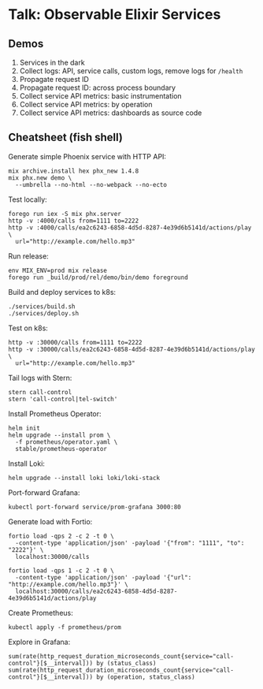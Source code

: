 Talk: Observable Elixir Services
================================

## Demos

1. Services in the dark
2. Collect logs: API, service calls, custom logs, remove logs for `/health`
3. Propagate request ID
4. Propagate request ID: across process boundary
5. Collect service API metrics: basic instrumentation
6. Collect service API metrics: by operation
7. Collect service API metrics: dashboards as source code

## Cheatsheet (fish shell)

Generate simple Phoenix service with HTTP API:

```
mix archive.install hex phx_new 1.4.8
mix phx.new demo \
  --umbrella --no-html --no-webpack --no-ecto
```

Test locally:
```
forego run iex -S mix phx.server
http -v :4000/calls from=1111 to=2222
http -v :4000/calls/ea2c6243-6858-4d5d-8287-4e39d6b5141d/actions/play \
  url="http://example.com/hello.mp3"
```

Run release: 
```
env MIX_ENV=prod mix release
forego run _build/prod/rel/demo/bin/demo foreground
```

Build and deploy services to k8s:
```
./services/build.sh
./services/deploy.sh
```

Test on k8s:
```
http -v :30000/calls from=1111 to=2222
http -v :30000/calls/ea2c6243-6858-4d5d-8287-4e39d6b5141d/actions/play \
  url="http://example.com/hello.mp3"
```

Tail logs with Stern:
```
stern call-control
stern 'call-control|tel-switch'
```

Install Prometheus Operator:
```
helm init
helm upgrade --install prom \
  -f prometheus/operator.yaml \
  stable/prometheus-operator
```

Install Loki:
```
helm upgrade --install loki loki/loki-stack
```

Port-forward Grafana:
```
kubectl port-forward service/prom-grafana 3000:80
```

Generate load with Fortio:
```
fortio load -qps 2 -c 2 -t 0 \
  -content-type 'application/json' -payload '{"from": "1111", "to": "2222"}' \
  localhost:30000/calls

fortio load -qps 1 -c 2 -t 0 \
  -content-type 'application/json' -payload '{"url": "http://example.com/hello.mp3"}' \
  localhost:30000/calls/ea2c6243-6858-4d5d-8287-4e39d6b5141d/actions/play
```

Create Prometheus:
```
kubectl apply -f prometheus/prom
```

Explore in Grafana:
```
sum(rate(http_request_duration_microseconds_count{service="call-control"}[$__interval])) by (status_class)
sum(rate(http_request_duration_microseconds_count{service="call-control"}[$__interval])) by (operation, status_class)
```
